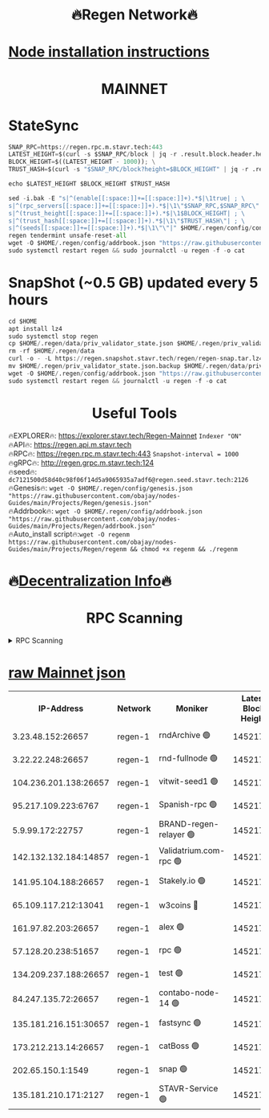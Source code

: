 <h1 align="center"> 🔥Regen Network🔥</h1>

[Node installation instructions](https://github.com/obajay/nodes-Guides/tree/main/Projects/Regen)
=
<h1 align="center"> MAINNET</h1>

# StateSync
```python
SNAP_RPC=https://regen.rpc.m.stavr.tech:443
LATEST_HEIGHT=$(curl -s $SNAP_RPC/block | jq -r .result.block.header.height); \
BLOCK_HEIGHT=$((LATEST_HEIGHT - 1000)); \
TRUST_HASH=$(curl -s "$SNAP_RPC/block?height=$BLOCK_HEIGHT" | jq -r .result.block_id.hash)

echo $LATEST_HEIGHT $BLOCK_HEIGHT $TRUST_HASH

sed -i.bak -E "s|^(enable[[:space:]]+=[[:space:]]+).*$|\1true| ; \
s|^(rpc_servers[[:space:]]+=[[:space:]]+).*$|\1\"$SNAP_RPC,$SNAP_RPC\"| ; \
s|^(trust_height[[:space:]]+=[[:space:]]+).*$|\1$BLOCK_HEIGHT| ; \
s|^(trust_hash[[:space:]]+=[[:space:]]+).*$|\1\"$TRUST_HASH\"| ; \
s|^(seeds[[:space:]]+=[[:space:]]+).*$|\1\"\"|" $HOME/.regen/config/config.toml
regen tendermint unsafe-reset-all
wget -O $HOME/.regen/config/addrbook.json "https://raw.githubusercontent.com/obajay/nodes-Guides/main/Projects/Regen/addrbook.json"
sudo systemctl restart regen && sudo journalctl -u regen -f -o cat
```
# SnapShot (~0.5 GB) updated every 5 hours
```python
cd $HOME
apt install lz4
sudo systemctl stop regen
cp $HOME/.regen/data/priv_validator_state.json $HOME/.regen/priv_validator_state.json.backup
rm -rf $HOME/.regen/data
curl -o - -L https://regen.snapshot.stavr.tech/regen/regen-snap.tar.lz4 | lz4 -c -d - | tar -x -C $HOME/.regen --strip-components 2
mv $HOME/.regen/priv_validator_state.json.backup $HOME/.regen/data/priv_validator_state.json
wget -O $HOME/.regen/config/addrbook.json "https://raw.githubusercontent.com/obajay/nodes-Guides/main/Projects/Regen/addrbook.json"
sudo systemctl restart regen && journalctl -u regen -f -o cat
```

 <h1 align="center"> Useful Tools</h1>

🔥EXPLORER🔥:     https://explorer.stavr.tech/Regen-Mainnet        `Indexer "ON"` \
🔥API🔥:          https://regen.api.m.stavr.tech \
🔥RPC🔥:          https://regen.rpc.m.stavr.tech:443              `Snapshot-interval = 1000` \
🔥gRPC🔥:         http://regen.grpc.m.stavr.tech:124 \
🔥seed🔥:      `dc7121500d58d40c98f06f14d5a9065935a7adf6@regen.seed.stavr.tech:2126` \
🔥Genesis🔥:   `wget -O $HOME/.regen/config/genesis.json "https://raw.githubusercontent.com/obajay/nodes-Guides/main/Projects/Regen/genesis.json"` \
🔥Addrbook🔥:  `wget -O $HOME/.regen/config/addrbook.json "https://raw.githubusercontent.com/obajay/nodes-Guides/main/Projects/Regen/addrbook.json"` \
🔥Auto_install script🔥:`wget -O regenm https://raw.githubusercontent.com/obajay/nodes-Guides/main/Projects/Regen/regenm && chmod +x regenm && ./regenm`

🔥[Decentralization Info](https://github.com/obajay/StateSync-snapshots/tree/main/Projects/Regen/Decentralization)🔥
=
<h1 align="center"> RPC Scanning</h1>

<details>
<summary>RPC Scanning</summary>

<h2 align="center"> We scan nodes in real time every 4 hours. And we provide the final result of RPC endpoints.
We cannot influence the operation of these nodes in any way. </h2>


```python
If Voting Power is higher than 0 --> then the Node is a validator of the network and may be subject to attack and be a potential threat to the chain.
```
```python
We marked such validators with a red symbol
```

</details>

[raw Mainnet json](https://rpc-check.regenm.stavr.tech/regenm/rpc-regenm-result.json)
=


<table><tr><th>IP-Address</th><th>Network</th><th>Moniker</th><th>Latest Block Height</th><th>Earliest Block Height</th><th>Catching Up</th><th>Tx Index</th><th>Voting Power</th><th>Scan Time</th></tr><tr><td>3.23.48.152:26657</td><td>regen-1</td><td>rndArchive 🟢</td><td>14521738</td><td>1</td><td>False</td><td>on</td><td>0</td><td>2024-02-02T21:55:36.668505101UTC</td></tr><tr><td>3.22.22.248:26657</td><td>regen-1</td><td>rnd-fullnode 🟢</td><td>14521738</td><td>4134001</td><td>False</td><td>on</td><td>0</td><td>2024-02-02T21:55:33.921193767UTC</td></tr><tr><td>104.236.201.138:26657</td><td>regen-1</td><td>vitwit-seed1 🟢</td><td>14521732</td><td>8943001</td><td>False</td><td>on</td><td>0</td><td>2024-02-02T21:55:03.909509047UTC</td></tr><tr><td>95.217.109.223:6767</td><td>regen-1</td><td>Spanish-rpc 🟢</td><td>14521741</td><td>10068001</td><td>False</td><td>on</td><td>0</td><td>2024-02-02T21:55:53.254268153UTC</td></tr><tr><td>5.9.99.172:22757</td><td>regen-1</td><td>BRAND-regen-relayer 🟢</td><td>14521741</td><td>10782501</td><td>False</td><td>on</td><td>0</td><td>2024-02-02T21:55:53.758400672UTC</td></tr><tr><td>142.132.132.184:14857</td><td>regen-1</td><td>Validatrium.com-rpc 🟢</td><td>14521741</td><td>11175001</td><td>False</td><td>on</td><td>0</td><td>2024-02-02T21:55:53.502263812UTC</td></tr><tr><td>141.95.104.188:26657</td><td>regen-1</td><td>Stakely.io 🟢</td><td>14521736</td><td>13442501</td><td>False</td><td>on</td><td>0</td><td>2024-02-02T21:55:22.882879059UTC</td></tr><tr><td>65.109.117.212:13041</td><td>regen-1</td><td>w3coins 🔴</td><td>14521749</td><td>13521749</td><td>False</td><td>off</td><td>23994400268</td><td>2024-02-02T21:56:38.213629544UTC</td></tr><tr><td>161.97.82.203:26657</td><td>regen-1</td><td>alex 🟢</td><td>14521739</td><td>13992001</td><td>False</td><td>on</td><td>0</td><td>2024-02-02T21:55:42.293307379UTC</td></tr><tr><td>57.128.20.238:51657</td><td>regen-1</td><td>rpc 🟢</td><td>14521740</td><td>13992001</td><td>False</td><td>on</td><td>0</td><td>2024-02-02T21:55:46.661011126UTC</td></tr><tr><td>134.209.237.188:26657</td><td>regen-1</td><td>test 🟢</td><td>14521743</td><td>13992001</td><td>False</td><td>on</td><td>0</td><td>2024-02-02T21:56:04.435008338UTC</td></tr><tr><td>84.247.135.72:26657</td><td>regen-1</td><td>contabo-node-14 🟢</td><td>14521732</td><td>14457001</td><td>False</td><td>off</td><td>0</td><td>2024-02-02T21:55:01.048176525UTC</td></tr><tr><td>135.181.216.151:30657</td><td>regen-1</td><td>fastsync 🟢</td><td>14521739</td><td>14457001</td><td>False</td><td>off</td><td>0</td><td>2024-02-02T21:55:41.849997682UTC</td></tr><tr><td>173.212.213.14:26657</td><td>regen-1</td><td>catBoss 🟢</td><td>14521738</td><td>14478001</td><td>False</td><td>on</td><td>0</td><td>2024-02-02T21:55:36.993122574UTC</td></tr><tr><td>202.65.150.1:1549</td><td>regen-1</td><td>snap 🟢</td><td>14521750</td><td>14509544</td><td>False</td><td>on</td><td>0</td><td>2024-02-02T21:56:43.250774799UTC</td></tr><tr><td>135.181.210.171:2127</td><td>regen-1</td><td>STAVR-Service 🟢</td><td>14521746</td><td>14520001</td><td>False</td><td>on</td><td>0</td><td>2024-02-02T21:56:23.512745586UTC</td></tr></table>